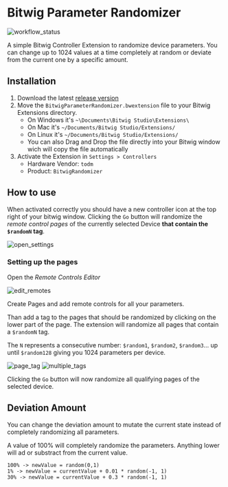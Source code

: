 # Bitwig Parameter Randomizer

![workflow_status](https://github.com/todm/BitwigRandomizer/actions/workflows/release.yaml/badge.svg)

A simple Bitwig Controller Extension to randomize device parameters. You can change up to 1024 values at a time completely at random or deviate from the current one by a specific amount.

## Installation

1. Download the latest [release version](https://github.com/todm/BitwigRandomizer/releases)
2. Move the `BitwigParameterRandomizer.bwextension` file to your Bitwig Extensions directory.
    - On Windows it's `~\Documents\Bitwig Studio\Extensions\`
    - On Mac it's `~/Documents/Bitwig Studio/Extensions/`
    - On Linux it's `~/Documents/Bitwig Studio/Extensions/`
    - You can also Drag and Drop the file directly into your Bitwig window wich will copy the file automatically
3. Activate the Extension in `Settings > Controllers`
    - Hardware Vendor: `todm`
    - Product: `BitwigRandomizer`

## How to use

When activated correctly you should have a new controller icon at the top right of your bitwig window.
Clicking the `Go` button will randomize the _remote control pages_ of the currently selected Device **that contain the `$randomN` tag**.

![open_settings](https://i.imgur.com/xhdhIVL.png)

### Setting up the pages

Open the _Remote Controls Editor_

![edit_remotes](https://i.imgur.com/4tNEUY1.png)

Create Pages and add remote controls for all your parameters.

Than add a tag to the pages that should be randomized by clicking on the lower part of the page. The extension will randomize all pages that contain a `$randomN` tag.

The `N` represents a consecutive number: `$random1`, `$random2`, `$random3`... up until `$random128` giving you 1024 parameters per device.

![page_tag](https://i.imgur.com/JruiR8y.png)
![multiple_tags](https://i.imgur.com/InPMVy6.png)

Clicking the `Go` button will now randomize all qualifying pages of the selected device.

## Deviation Amount

You can change the deviation amount to mutate the current state instead of completely randomizing all parameters.

A value of 100% will completely randomize the parameters. Anything lower will ad or substract from the current value.

```
100% -> newValue = random(0,1)
1% -> newValue = currentValue + 0.01 * random(-1, 1)
30% -> newValue = currentValue + 0.3 * random(-1, 1)
```